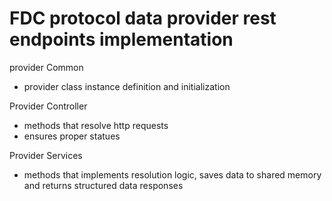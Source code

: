 # FDC protocol data provider rest endpoints implementation


provider Common

- provider class instance definition and initialization

Provider Controller

- methods that resolve http requests
- ensures proper statues

Provider Services

- methods that implements resolution logic, saves data to shared memory and returns structured data responses